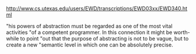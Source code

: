 http://www.cs.utexas.edu/users/EWD/transcriptions/EWD03xx/EWD340.html

"his powers of abstraction must be regarded as one of the most vital activities
"of a competent programmer. In this connection it might be worth-while to point
"out that the purpose of abstracting is not to be vague, but to create a new
"semantic level in which one can be absolutely precise.
